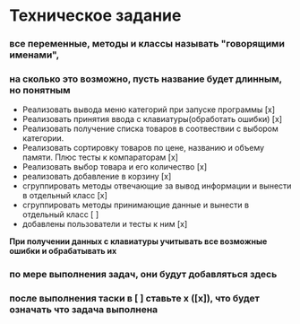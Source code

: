 # Техническое задание

### все переменные, методы и классы называть "говорящими именами",       
### на сколько это возможно, пусть название будет длинным, но понятным



  - Реализовать вывода меню категорий при запуске программы [x]
  - Реализовать принятия ввода с клавиатуры(обработать ошибки) [x]
  - Реализовать получение списка товаров в соотвествии с выбором категории.
  - Реализовать сортировку товаров по цене, названию и объему памяти. Плюс тесты к компараторам [x]
  - Реализовать выбор товара и его количество [x]
  - реализовать добавление в корзину [x]
  - сгруппировать методы отвечающие за вывод информации и вынести в отдельный класс [x]
  - сгруппировать методы принимающие данные и вынести в отдельный класс [ ]
  - добавлены пользователи и тесты к ним [x]

**При получении данных с клавиатуры учитывать все возможные ошибки и обрабатывать их**

### по мере выполнения задач, они будут добавляться здесь  
### после выполнения таски в [ ] ставьте x ([x]), что будет означать что задача выполнена
